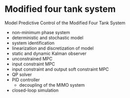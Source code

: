 # Modified four tank system
Model Predictive Control of the Modified Four Tank System
- non-minimum phase system
- deterministic and stochastic model
- system identification
- linearization and discretization of model
- static and dynamic Kalman observer
- unconstrained MPC
- input constraint MPC
- input constraint and output soft constraint MPC
- QP solver
- PID controller
    - decoupling of the MIMO system
- closed-loop simulation
